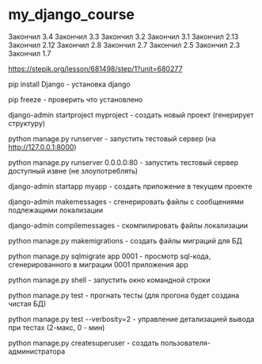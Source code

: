 # my_django_course

Закончил 3.4
Закончил 3.3
Закончил 3.2
Закончил 3.1
Закончил 2.13
Закончил 2.12
Закончил 2.8
Закончил 2.7
Закончил 2.5
Закончил 2.3
Закончил 1.7

https://stepik.org/lesson/681498/step/1?unit=680277


pip install Django - установка django

pip freeze - проверить что установлено

django-admin startproject myproject   - создать новый проект (генерирует структуру)

python manage.py runserver            - запустить тестовый сервер (на http://127.0.0.1:8000)

python manage.py runserver 0.0.0.0:80 - запустить тестовый сервер доступный извне (не 
                                        злоупотреблять)

django-admin startapp myapp           - создать приложение в текущем проекте

django-admin makemessages             - сгенерировать файлы с сообщениями подлежащими локализации

django-admin compilemessages          - скомпилировать файлы локализации

python manage.py makemigrations       - создать файлы миграций для БД

python manage.py sqlmigrate app 0001  - просмотр sql-кода, сгенерированного в миграции 0001 
                                        приложения app

python manage.py shell                - запустить окно командной строки

python manage.py test                 - прогнать тесты (для прогона будет создана чистая БД)

python manage.py test --verbosity=2   - управление детализацией вывода при тестах (2-макс, 0 - мин)

python manage.py createsuperuser      - создать пользователя-администратора